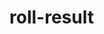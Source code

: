 <!-- generated by markdown-notes-tree -->

# roll-result

<!-- optional markdown-notes-tree directory description starts here -->

<!-- optional markdown-notes-tree directory description ends here -->


